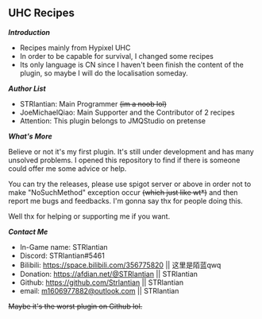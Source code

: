 **UHC Recipes**
-

__*Introduction*__
- Recipes mainly from Hypixel UHC
- In order to be capable for survival, I changed some recipes
- Its only language is CN since I haven't been finish the content of the plugin, so maybe I will do the localisation someday.

__*Author List*__
- STRlantian: Main Programmer ~~(im a noob lol)~~
- JoeMichaelQiao: Main Supporter and the Contributor of 2 recipes
- Attention: This plugin belongs to JMQStudio on pretense

__*What's More*__

Believe or not it's my first plugin.
It's still under development and has many unsolved problems.
I opened this repository to find if there is someone could offer me some advice or help.

You can try the releases, please use spigot server or above
in order not to make "NoSuchMethod" exception occur ~~(which just like wt*)~~
and then report me bugs and feedbacks. I'm gonna say thx for people doing this.

Well thx for helping or supporting me if you want.

__*Contact Me*__

- In-Game name: STRlantian
- Discord: STRlantian#5461
- Bilibili: https://space.bilibili.com/356775820 || 这里是陌蓝qwq
- Donation: https://afdian.net/@STRlantian || STRlantian
- Github: https://github.com/Strlantian || STRlantian
- email: m1606977882@outlook.com || STRlantian

~~Maybe it's the worst plugin on Github lol.~~